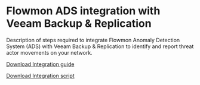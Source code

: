 # Flowmon ADS integration with Veeam Backup & Replication

Description of steps required to integrate Flowmon Anomaly Detection System (ADS) with Veeam Backup & Replication to identify and report threat actor movements on your network.

[Download Integration guide](/ADS-Veeam-API-integration.pdf)

[Download Integration script](/veeam-api.py)
